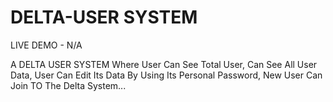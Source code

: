 
# DELTA-USER SYSTEM

LIVE DEMO - N/A

A DELTA USER SYSTEM Where User Can See Total User, Can See All User Data, User Can Edit Its Data By Using Its Personal Password, New User Can Join TO The Delta System... 
